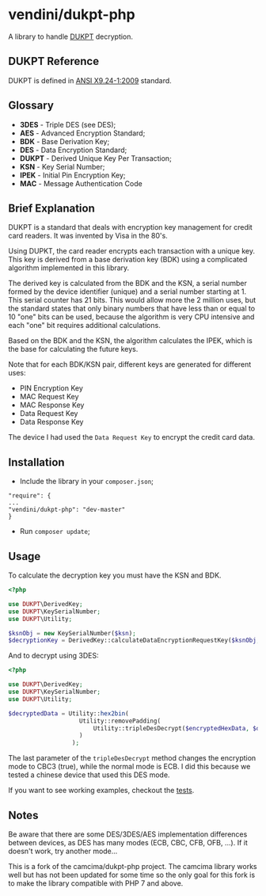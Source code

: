 # vendini/dukpt-php #

A library to handle [DUKPT](http://en.wikipedia.org/wiki/Derived_unique_key_per_transaction "DUKPT") decryption.

## DUKPT Reference ##

DUKPT is defined in [ANSI X9.24-1:2009](http://webstore.ansi.org/RecordDetail.aspx?sku=ANSI+X9.24-1%3A2009 "ANSI X9.24-1:2009") standard.

## Glossary ##

- **3DES** - Triple DES (see DES);
- **AES** - Advanced Encryption Standard;
- **BDK** - Base Derivation Key;
- **DES** - Data Encryption Standard;
- **DUKPT** - Derived Unique Key Per Transaction;
- **KSN** - Key Serial Number;
- **IPEK** - Initial Pin Encryption Key;
- **MAC** - Message Authentication Code

## Brief Explanation ##

DUKPT is a standard that deals with encryption key management for credit card readers. It was invented by Visa in the 80's.

Using DUPKT, the card reader encrypts each transaction with a unique key. This key is derived from a base derivation key (BDK) using a complicated algorithm implemented in this library.

The derived key is calculated from the BDK and the KSN, a serial number formed by the device identifier (unique) and a serial number starting at 1. This serial counter has 21 bits. This would allow more the 2 million uses, but the standard states that only binary numbers that have less than or equal to 10 "one" bits can be used, because the algorithm is very CPU intensive and each "one" bit requires additional calculations.

Based on the BDK and the KSN, the algorithm calculates the IPEK, which is the base for calculating the future keys.

Note that for each BDK/KSN pair, different keys are generated for different uses:

- PIN Encryption Key
- MAC Request Key
- MAC Response Key
- Data Request Key
- Data Response Key

The device I had used the `Data Request Key` to encrypt the credit card data.


## Installation ##

- Include the library in your `composer.json`;

```
"require": {
...
"vendini/dukpt-php": "dev-master"
}
```

- Run `composer update`;

## Usage ##

To calculate the decryption key you must have the KSN and BDK.

```php
<?php

use DUKPT\DerivedKey;
use DUKPT\KeySerialNumber;
use DUKPT\Utility;

$ksnObj = new KeySerialNumber($ksn);
$decryptionKey = DerivedKey::calculateDataEncryptionRequestKey($ksnObj, $bdk);
```

And to decrypt using 3DES:


```php
<?php

use DUKPT\DerivedKey;
use DUKPT\KeySerialNumber;
use DUKPT\Utility;

$decryptedData = Utility::hex2bin(
                    Utility::removePadding(
                        Utility::tripleDesDecrypt($encryptedHexData, $decryptionKey, true)
                    )
                  );
```

The last parameter of the `tripleDesDecrypt` method changes the encryption mode to CBC3 (true), while the normal mode is ECB. I did this because we tested a chinese device that used this DES mode.

If you want to see working examples, checkout the [tests](https://github.com/vendini/dukpt-php/tree/master/src/DUKPT/Test "tests").

## Notes ##

Be aware that there are some DES/3DES/AES implementation differences between devices, as DES has many modes (ECB, CBC, CFB, OFB, ...). If it doesn't work, try another mode...

This is a fork of the camcima/dukpt-php project.  The camcima library works well but has not been updated for some time so the only goal for this fork is to make the library compatible with PHP 7 and above.
